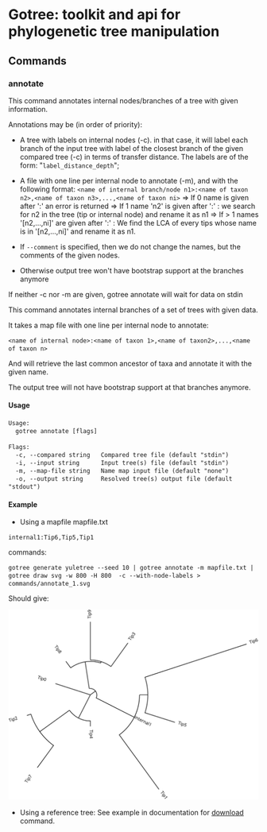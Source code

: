 # Gotree: toolkit and api for phylogenetic tree manipulation

## Commands

### annotate
This command annotates internal nodes/branches of a tree with given information.

Annotations may be (in order of priority):
- A tree with labels on internal nodes (-c). in that case, it will label each branch of 
   the input tree with label of the closest branch of the given compared tree (-c) in terms
   of transfer distance. The labels are of the form: "`label_distance_depth`";
- A file with one line per internal node to annotate (-m), and with the following format:
   `<name of internal branch/node n1>:<name of taxon n2>,<name of taxon n3>,...,<name of taxon ni>`
	=> If 0 name is given after ':' an error is returned
	=> If 1 name 'n2' is given after ':' : we search for n2 in the tree (tip or internal node)
       and rename it as n1
    => If > 1 names '[n2,...,ni]' are given after ':' : We find the LCA of every tips whose name 
	   is in '[n2,...,ni]' and rename it as n1.

- If `--comment` is specified, then we do not change the names, but the comments of the given nodes.
- Otherwise output tree won't have bootstrap support at the branches anymore

If neither -c nor -m are given, gotree annotate will wait for data on stdin

This command annotates internal branches of a set of trees with given data.

It takes a map file with one line per internal node to annotate:

```
<name of internal node>:<name of taxon 1>,<name of taxon2>,...,<name of taxon n>
```

And will retrieve the last common ancestor of taxa and annotate it with the given name.

The output tree will not have bootstrap support at that branches anymore.


#### Usage

```
Usage:
  gotree annotate [flags]

Flags:
  -c, --compared string   Compared tree file (default "stdin")
  -i, --input string      Input tree(s) file (default "stdin")
  -m, --map-file string   Name map input file (default "none")
  -o, --output string     Resolved tree(s) output file (default "stdout")
```

#### Example

* Using a mapfile
mapfile.txt
```
internal1:Tip6,Tip5,Tip1
```

commands:
```
gotree generate yuletree --seed 10 | gotree annotate -m mapfile.txt | gotree draw svg -w 800 -H 800  -c --with-node-labels > commands/annotate_1.svg
```

Should give:

![Tree image](annotate_1.svg)

* Using a reference tree: See example in documentation for [download](download.md) command. 
